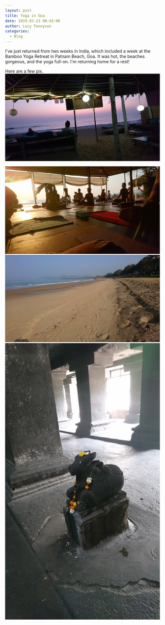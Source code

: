 ```yaml
---
layout: post
title: Yoga in Goa
date: 2019-02-23 08:43:00
author: Lucy Tennyson
categories:
  - Blog
---
```


I've just returned from two weeks in India, which included a week at the Bamboo Yoga Retreat in Patnam Beach, Goa. It was hot, the beaches gorgeous, and the yoga full-on. I'm returning home for a rest!

Here are a few pix.![](/uploads/goa1small.jpg)

![](/uploads/goa2small.jpg)![](/uploads/goa3small.jpg)![](/uploads/pune1small.jpg)